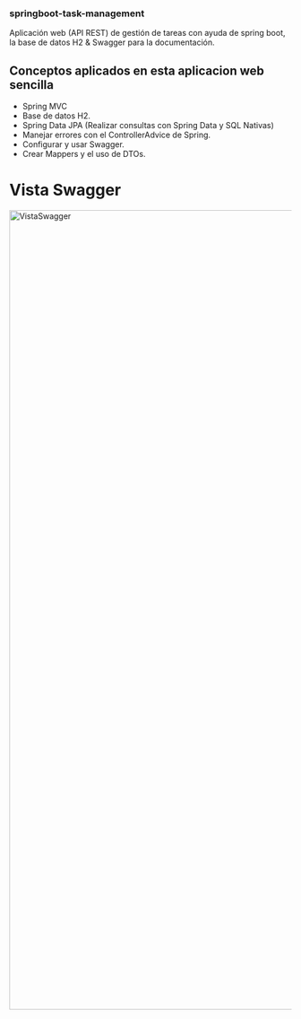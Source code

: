 ### springboot-task-management
Aplicación web (API REST) de gestión de tareas con ayuda de spring boot, la base de datos H2 &amp; Swagger para la documentación.
## Conceptos aplicados en esta aplicacion web sencilla
- Spring MVC
- Base de datos H2.
- Spring Data JPA (Realizar consultas con Spring Data y SQL Nativas)
- Manejar errores con el ControllerAdvice de Spring.
- Configurar y usar Swagger.
- Crear Mappers y el uso de DTOs.
# Vista Swagger
<img width="1426" alt="VistaSwagger" src="https://user-images.githubusercontent.com/94019700/175933571-7d9114a1-11e7-4b9c-9c92-605372fe1349.png">



